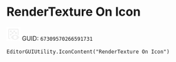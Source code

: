 # RenderTexture On Icon
![](/img/RenderTexture%20On%20Icon.png)
GUID: `67309570266591731`
```
EditorGUIUtility.IconContent("RenderTexture On Icon")
```
